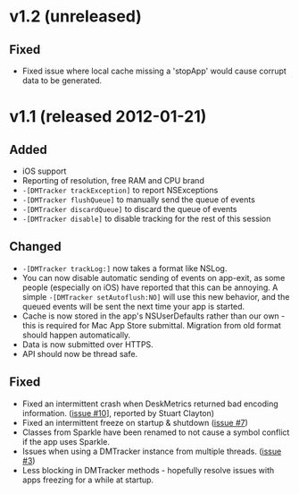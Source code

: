 v1.2 (unreleased)
=================

Fixed
-----

* Fixed issue where local cache missing a 'stopApp' would cause corrupt data to
  be generated.


v1.1 (released 2012-01-21)
==========================


Added
-----

* iOS support
* Reporting of resolution, free RAM and CPU brand
* `-[DMTracker trackException]` to report NSExceptions
* `-[DMTracker flushQueue]` to manually send the queue of events
* `-[DMTracker discardQueue]` to discard the queue of events
* `-[DMTracker disable]` to disable tracking for the rest of this session

Changed
-------

* `-[DMTracker trackLog:]` now takes a format like NSLog.
* You can now disable automatic sending of events on app-exit, as some people
  (especially on iOS) have reported that this can be annoying. A simple
  `-[DMTracker setAutoflush:NO]` will use this new behavior, and the queued
  events will be sent the next time your app is started.
* Cache is now stored in the app's NSUserDefaults rather than our own - this is
  required for Mac App Store submittal. Migration from old format should happen
  automatically.
* Data is now submitted over HTTPS.
* API should now be thread safe.

Fixed
-----

* Fixed an intermittent crash when DeskMetrics returned bad encoding
  information. ([issue #10][gh-10]], reported by Stuart Clayton)
* Fixed an intermittent freeze on startup & shutdown ([issue #7][gh-7])
* Classes from Sparkle have been renamed to not cause a symbol conflict if the
  app uses Sparkle.
* Issues when using a DMTracker instance from multiple threads. ([issue
  #3][gh-3])
* Less blocking in DMTracker methods - hopefully resolve issues with apps
  freezing for a while at startup.

[gh-3]: https://github.com/jorgenpt/ObjectiveMetrics/issues/3
[gh-7]: https://github.com/jorgenpt/ObjectiveMetrics/issues/7
[gh-10]: https://github.com/jorgenpt/ObjectiveMetrics/issues/10

